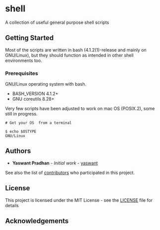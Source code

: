 # shell

A collection of useful general purpose shell scripts

## Getting Started

Most of the scripts are written in bash (4.1.2(1)-release and mainly on GNU/Linux),
but they should function as intended in other shell environments too.

### Prerequisites

GNU/Linux operating system with bash.

* BASH_VERSION 4.1.2+
* GNU coreutils 8.28+

Very few scripts have been adjusted to work on mac OS (POSIX.2), some still in progress.

```
# Get your OS  from a terminal

$ echo $OSTYPE
GNU/Linux
```

<!-- ### Installing


## Running the tests


### Break down into end to end tests


### And coding style tests


## Deployment


## Built With


## Contributing


## Versioning
 -->

## Authors

* **Yaswant Pradhan** - *Initial work* - [yaswant](https://github.com/yaswant)

See also the list of [contributors](https://github.com/yaswant/shell/contributors) who participated in this project.

## License

This project is licensed under the MIT License - see the [LICENSE](LICENSE) file for details

## Acknowledgements
